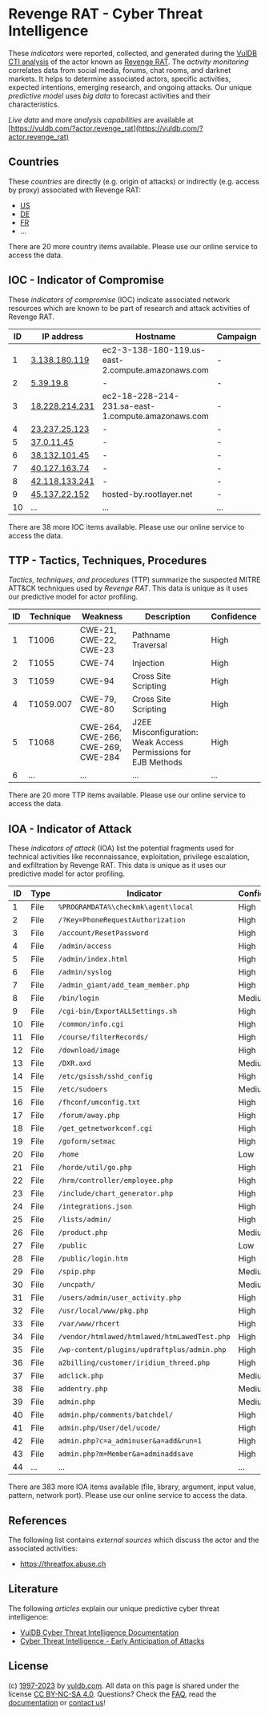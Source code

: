 # Revenge RAT - Cyber Threat Intelligence

These _indicators_ were reported, collected, and generated during the [VulDB CTI analysis](https://vuldb.com/?kb.cti) of the actor known as [Revenge RAT](https://vuldb.com/?actor.revenge_rat). The _activity monitoring_ correlates data from social media, forums, chat rooms, and darknet markets. It helps to determine associated actors, specific activities, expected intentions, emerging research, and ongoing attacks. Our unique _predictive model_ uses _big data_ to forecast activities and their characteristics.

_Live data_ and more _analysis capabilities_ are available at [https://vuldb.com/?actor.revenge_rat](https://vuldb.com/?actor.revenge_rat)

## Countries

These _countries_ are directly (e.g. origin of attacks) or indirectly (e.g. access by proxy) associated with Revenge RAT:

* [US](https://vuldb.com/?country.us)
* [DE](https://vuldb.com/?country.de)
* [FR](https://vuldb.com/?country.fr)
* ...

There are 20 more country items available. Please use our online service to access the data.

## IOC - Indicator of Compromise

These _indicators of compromise_ (IOC) indicate associated network resources which are known to be part of research and attack activities of Revenge RAT.

ID | IP address | Hostname | Campaign | Confidence
-- | ---------- | -------- | -------- | ----------
1 | [3.138.180.119](https://vuldb.com/?ip.3.138.180.119) | ec2-3-138-180-119.us-east-2.compute.amazonaws.com | - | Medium
2 | [5.39.19.8](https://vuldb.com/?ip.5.39.19.8) | - | - | High
3 | [18.228.214.231](https://vuldb.com/?ip.18.228.214.231) | ec2-18-228-214-231.sa-east-1.compute.amazonaws.com | - | Medium
4 | [23.237.25.123](https://vuldb.com/?ip.23.237.25.123) | - | - | High
5 | [37.0.11.45](https://vuldb.com/?ip.37.0.11.45) | - | - | High
6 | [38.132.101.45](https://vuldb.com/?ip.38.132.101.45) | - | - | High
7 | [40.127.163.74](https://vuldb.com/?ip.40.127.163.74) | - | - | High
8 | [42.118.133.241](https://vuldb.com/?ip.42.118.133.241) | - | - | High
9 | [45.137.22.152](https://vuldb.com/?ip.45.137.22.152) | hosted-by.rootlayer.net | - | High
10 | ... | ... | ... | ...

There are 38 more IOC items available. Please use our online service to access the data.

## TTP - Tactics, Techniques, Procedures

_Tactics, techniques, and procedures_ (TTP) summarize the suspected MITRE ATT&CK techniques used by _Revenge RAT_. This data is unique as it uses our predictive model for actor profiling.

ID | Technique | Weakness | Description | Confidence
-- | --------- | -------- | ----------- | ----------
1 | T1006 | CWE-21, CWE-22, CWE-23 | Pathname Traversal | High
2 | T1055 | CWE-74 | Injection | High
3 | T1059 | CWE-94 | Cross Site Scripting | High
4 | T1059.007 | CWE-79, CWE-80 | Cross Site Scripting | High
5 | T1068 | CWE-264, CWE-266, CWE-269, CWE-284 | J2EE Misconfiguration: Weak Access Permissions for EJB Methods | High
6 | ... | ... | ... | ...

There are 20 more TTP items available. Please use our online service to access the data.

## IOA - Indicator of Attack

These _indicators of attack_ (IOA) list the potential fragments used for technical activities like reconnaissance, exploitation, privilege escalation, and exfiltration by Revenge RAT. This data is unique as it uses our predictive model for actor profiling.

ID | Type | Indicator | Confidence
-- | ---- | --------- | ----------
1 | File | `%PROGRAMDATA%\checkmk\agent\local` | High
2 | File | `/?Key=PhoneRequestAuthorization` | High
3 | File | `/account/ResetPassword` | High
4 | File | `/admin/access` | High
5 | File | `/admin/index.html` | High
6 | File | `/admin/syslog` | High
7 | File | `/admin_giant/add_team_member.php` | High
8 | File | `/bin/login` | Medium
9 | File | `/cgi-bin/ExportALLSettings.sh` | High
10 | File | `/common/info.cgi` | High
11 | File | `/course/filterRecords/` | High
12 | File | `/download/image` | High
13 | File | `/DXR.axd` | Medium
14 | File | `/etc/gsissh/sshd_config` | High
15 | File | `/etc/sudoers` | Medium
16 | File | `/fhconf/umconfig.txt` | High
17 | File | `/forum/away.php` | High
18 | File | `/get_getnetworkconf.cgi` | High
19 | File | `/goform/setmac` | High
20 | File | `/home` | Low
21 | File | `/horde/util/go.php` | High
22 | File | `/hrm/controller/employee.php` | High
23 | File | `/include/chart_generator.php` | High
24 | File | `/integrations.json` | High
25 | File | `/lists/admin/` | High
26 | File | `/product.php` | Medium
27 | File | `/public` | Low
28 | File | `/public/login.htm` | High
29 | File | `/spip.php` | Medium
30 | File | `/uncpath/` | Medium
31 | File | `/users/admin/user_activity.php` | High
32 | File | `/usr/local/www/pkg.php` | High
33 | File | `/var/www/rhcert` | High
34 | File | `/vendor/htmlawed/htmlawed/htmLawedTest.php` | High
35 | File | `/wp-content/plugins/updraftplus/admin.php` | High
36 | File | `a2billing/customer/iridium_threed.php` | High
37 | File | `adclick.php` | Medium
38 | File | `addentry.php` | Medium
39 | File | `admin.php` | Medium
40 | File | `admin.php/comments/batchdel/` | High
41 | File | `admin.php/User/del/ucode/` | High
42 | File | `admin.php?c=a_adminuser&a=add&run=1` | High
43 | File | `admin.php?m=Member&a=adminaddsave` | High
44 | ... | ... | ...

There are 383 more IOA items available (file, library, argument, input value, pattern, network port). Please use our online service to access the data.

## References

The following list contains _external sources_ which discuss the actor and the associated activities:

* https://threatfox.abuse.ch

## Literature

The following _articles_ explain our unique predictive cyber threat intelligence:

* [VulDB Cyber Threat Intelligence Documentation](https://vuldb.com/?kb.cti)
* [Cyber Threat Intelligence - Early Anticipation of Attacks](https://www.scip.ch/en/?labs.20201022)

## License

(c) [1997-2023](https://vuldb.com/?kb.changelog) by [vuldb.com](https://vuldb.com/?kb.about). All data on this page is shared under the license [CC BY-NC-SA 4.0](https://creativecommons.org/licenses/by-nc-sa/4.0/). Questions? Check the [FAQ](https://vuldb.com/?kb.faq), read the [documentation](https://vuldb.com/?kb) or [contact us](https://vuldb.com/?contact)!
